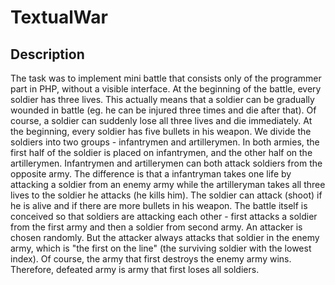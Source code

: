  # TextualWar

## Description
The task was to implement mini battle that consists only of the programmer part in PHP, without a visible interface.
At the beginning of the battle, every soldier has three lives. This actually means that a soldier can be gradually wounded in battle (eg. he can be injured three times and die after that). Of course, a soldier can suddenly lose all three lives and die immediately.
At the beginning, every soldier has five bullets in his weapon. We divide the soldiers into two groups - infantrymen and artillerymen. In both armies, the first half of the soldier is placed on infantrymen, and the other half on the artillerymen. Infantrymen and artillerymen can both attack soldiers from the opposite army. The difference is that a infantryman takes one life by attacking a soldier from an enemy army while the artilleryman takes all three lives to the soldier he attacks (he kills him).
The soldier can attack (shoot) if he is alive and if there are more bullets in his weapon.
The battle itself is conceived so that soldiers are attacking each other - first attacks a soldier from the first army and then a soldier from second army.
An attacker is chosen randomly. But the attacker always attacks that soldier in the enemy army, which is "the first on the line" (the surviving soldier with the lowest index).
Of course, the army that first destroys the enemy army wins. Therefore, defeated army is army that first loses all soldiers.

